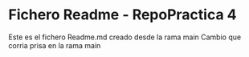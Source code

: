# Fichero Readme - RepoPractica 4
Este es el fichero Readme.md creado desde la rama main
Cambio que corria prisa en la rama main